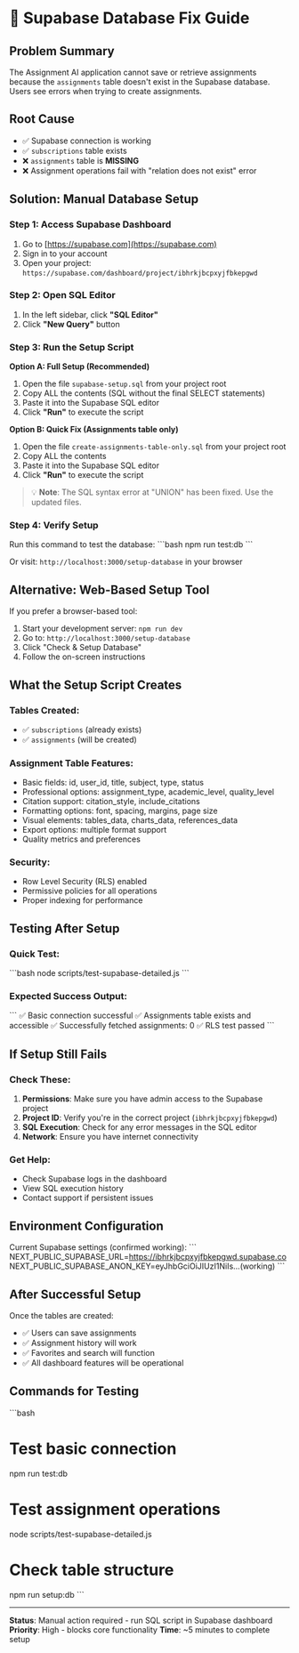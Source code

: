 # 🚨 Supabase Database Fix Guide

## Problem Summary
The Assignment AI application cannot save or retrieve assignments because the `assignments` table doesn't exist in the Supabase database. Users see errors when trying to create assignments.

## Root Cause
- ✅ Supabase connection is working
- ✅ `subscriptions` table exists 
- ❌ `assignments` table is **MISSING**
- ❌ Assignment operations fail with "relation does not exist" error

## Solution: Manual Database Setup

### Step 1: Access Supabase Dashboard
1. Go to [https://supabase.com](https://supabase.com)
2. Sign in to your account
3. Open your project: `https://supabase.com/dashboard/project/ibhrkjbcpxyjfbkepgwd`

### Step 2: Open SQL Editor
1. In the left sidebar, click **"SQL Editor"**
2. Click **"New Query"** button

### Step 3: Run the Setup Script

**Option A: Full Setup (Recommended)**
1. Open the file `supabase-setup.sql` from your project root  
2. Copy ALL the contents (SQL without the final SELECT statements)
3. Paste it into the Supabase SQL editor
4. Click **"Run"** to execute the script

**Option B: Quick Fix (Assignments table only)**
1. Open the file `create-assignments-table-only.sql` from your project root
2. Copy ALL the contents
3. Paste it into the Supabase SQL editor  
4. Click **"Run"** to execute the script

> 💡 **Note**: The SQL syntax error at "UNION" has been fixed. Use the updated files.

### Step 4: Verify Setup
Run this command to test the database:
\`\`\`bash
npm run test:db
\`\`\`

Or visit: `http://localhost:3000/setup-database` in your browser

## Alternative: Web-Based Setup Tool

If you prefer a browser-based tool:

1. Start your development server: `npm run dev`
2. Go to: `http://localhost:3000/setup-database`
3. Click "Check & Setup Database"
4. Follow the on-screen instructions

## What the Setup Script Creates

### Tables Created:
- ✅ `subscriptions` (already exists)
- ✅ `assignments` (will be created)

### Assignment Table Features:
- Basic fields: id, user_id, title, subject, type, status
- Professional options: assignment_type, academic_level, quality_level
- Citation support: citation_style, include_citations
- Formatting options: font, spacing, margins, page size
- Visual elements: tables_data, charts_data, references_data
- Export options: multiple format support
- Quality metrics and preferences

### Security:
- Row Level Security (RLS) enabled
- Permissive policies for all operations
- Proper indexing for performance

## Testing After Setup

### Quick Test:
\`\`\`bash
node scripts/test-supabase-detailed.js
\`\`\`

### Expected Success Output:
\`\`\`
✅ Basic connection successful
✅ Assignments table exists and accessible
✅ Successfully fetched assignments: 0
✅ RLS test passed
\`\`\`

## If Setup Still Fails

### Check These:
1. **Permissions**: Make sure you have admin access to the Supabase project
2. **Project ID**: Verify you're in the correct project (`ibhrkjbcpxyjfbkepgwd`)
3. **SQL Execution**: Check for any error messages in the SQL editor
4. **Network**: Ensure you have internet connectivity

### Get Help:
- Check Supabase logs in the dashboard
- View SQL execution history
- Contact support if persistent issues

## Environment Configuration

Current Supabase settings (confirmed working):
\`\`\`
NEXT_PUBLIC_SUPABASE_URL=https://ibhrkjbcpxyjfbkepgwd.supabase.co
NEXT_PUBLIC_SUPABASE_ANON_KEY=eyJhbGciOiJIUzI1NiIs...(working)
\`\`\`

## After Successful Setup

Once the tables are created:
- ✅ Users can save assignments
- ✅ Assignment history will work
- ✅ Favorites and search will function
- ✅ All dashboard features will be operational

## Commands for Testing

\`\`\`bash
# Test basic connection
npm run test:db

# Test assignment operations
node scripts/test-supabase-detailed.js

# Check table structure
npm run setup:db
\`\`\`

---

**Status**: Manual action required - run SQL script in Supabase dashboard
**Priority**: High - blocks core functionality
**Time**: ~5 minutes to complete setup